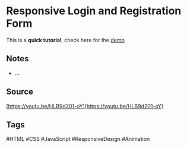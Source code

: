 # Responsive Login and Registration Form
This is a **quick tutorial**, check here for the [demo](https://aldopolojr.github.io/login-and-registration-form/)

## Notes
- …

## Source
[https://youtu.be/HLB9d201-oY](https://youtu.be/HLB9d201-oY)

## Tags
#HTML #CSS #JavaScript #ResponsiveDesign #Animation
